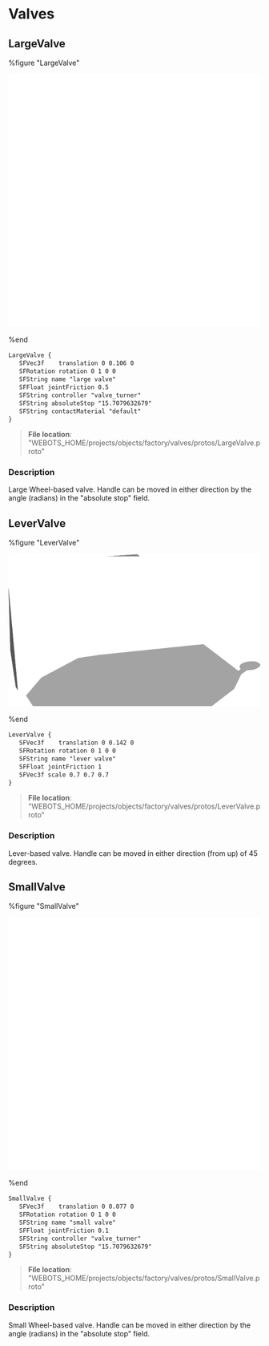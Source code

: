 # Valves

## LargeValve

%figure "LargeValve"

![LargeValve-image](images/objects/valves/LargeValve/model.png)

%end

```
LargeValve {
   SFVec3f    translation 0 0.106 0
   SFRotation rotation 0 1 0 0
   SFString name "large valve"
   SFFloat jointFriction 0.5
   SFString controller "valve_turner"
   SFString absoluteStop "15.7079632679"
   SFString contactMaterial "default"
}
```

> **File location**: "WEBOTS\_HOME/projects/objects/factory/valves/protos/LargeValve.proto"

### Description

Large Wheel-based valve. Handle can be moved in either direction by the angle (radians) in the "absolute stop" field.

## LeverValve

%figure "LeverValve"

![LeverValve-image](images/objects/valves/LeverValve/model.png)

%end

```
LeverValve {
   SFVec3f    translation 0 0.142 0
   SFRotation rotation 0 1 0 0
   SFString name "lever valve"
   SFFloat jointFriction 1
   SFVec3f scale 0.7 0.7 0.7
}
```

> **File location**: "WEBOTS\_HOME/projects/objects/factory/valves/protos/LeverValve.proto"

### Description

Lever-based valve. Handle can be moved in either direction (from up) of 45 degrees.

## SmallValve

%figure "SmallValve"

![SmallValve-image](images/objects/valves/SmallValve/model.png)

%end

```
SmallValve {
   SFVec3f    translation 0 0.077 0
   SFRotation rotation 0 1 0 0
   SFString name "small valve"
   SFFloat jointFriction 0.1
   SFString controller "valve_turner"
   SFString absoluteStop "15.7079632679"
}
```

> **File location**: "WEBOTS\_HOME/projects/objects/factory/valves/protos/SmallValve.proto"

### Description

Small Wheel-based valve. Handle can be moved in either direction by the angle (radians) in the "absolute stop" field.

